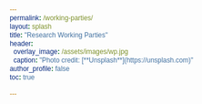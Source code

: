 ```yaml
---
permalink: /working-parties/
layout: splash
title: "Research Working Parties"
header:
  overlay_image: /assets/images/wp.jpg
  caption: "Photo credit: [**Unsplash**](https://unsplash.com)"
author_profile: false
toc: true

---
```


<html>

<head>
    <style>
        @import url("https://fonts.googleapis.com/css2?family=Poppins:wght@300;400;500;700;800&display=swap");
* {
  margin: 0;
  padding: 0;
  box-sizing: border-box;
  font-family: "Poppins", sans-serif;
}

body {
  display: flex;
  justify-content: center;
  align-items: center;
  flex-wrap: wrap;
  min-height: 100vh;
  background: #f8f8f9;
}

body .container {
  display: flex;
  justify-content: center;
  align-items: center;
  flex-wrap: wrap;
  max-width: 1200px;
  margin: 40px 0;
}

body .container .card {
  position: relative;
  min-width: 320px;
  height: 440px;
  box-shadow: inset 5px 5px 5px rgba(0, 0, 0, 0.2),
    inset -5px -5px 15px rgba(255, 255, 255, 0.1),
    5px 5px 15px rgba(0, 0, 0, 0.3), -5px -5px 15px rgba(255, 255, 255, 0.1);
  border-radius: 15px;
  margin: 30px;
  transition: 0.5s;
}


body .container .card:nth-child(1) .box .content a {
  background: #2196f3;
}

body .container .card:nth-child(2) .box .content a {
  background: #e91e63;
}

body .container .card:nth-child(3) .box .content a {
  background: #23c186;
}

body .container .card:nth-child(4) .box .content a {
  background: #f37c21;
}

body .container .card:nth-child(5) .box .content a {
  background: #a91ee9;
}

body .container .card:nth-child(6) .box .content a {
  background: #18caee;
}

body .container .card:nth-child(7) .box .content a {
  background: #2196f3;
}

body .container .card:nth-child(8) .box .content a {
  background: #e91e63;
}

body .container .card:nth-child(9) .box .content a {
  background: #23c186;
}

body .container .card:nth-child(10) .box .content a {
  background: #f37c21;
}

body .container .card:nth-child(11) .box .content a {
  background: #a91ee9;
}

body .container .card:nth-child(12) .box .content a {
  background: #18caee;
}
      
body .container .card:nth-child(s) .box .content a {
  background: #c1232316;
}
      
body .container .card .box {
  position: absolute;
  top: 20px;
  left: 20px;
  right: 20px;
  bottom: 20px;
  background: #2a2b2f;
  border-radius: 15px;
  display: flex;
  justify-content: center;
  align-items: center;
  overflow: hidden;
  transition: 0.5s;
}

body .container .card .box:hover {
  transform: translateY(-50px);
}

body .container .card .box:before {
  content: "";
  position: absolute;
  top: 0;
  left: 0;
  width: 50%;
  height: 100%;
  background: rgba(255, 255, 255, 0.03);
}

body .container .card .box .content {
  padding: 20px;
  text-align: center;
}

body .container .card .box .content h2 {
  position: absolute;
  top: -70px;
  right: 30px;
  font-size: 6rem;
  color: rgba(255, 255, 255, 0.1);
}

body .container .card .box .content h3 {
  font-size: 1.2rem;
  color: #fff;
  z-index: 1;
  transition: 0.5s;
  margin-bottom: 15px;
}

body .container .card .box .content p {
  font-size: 0.8rem;
  font-weight: 300;
  color: rgba(255, 255, 255, 0.9);
  z-index: 1;
  transition: 0.5s;
}

body .container .card .box .content a {
  position: relative;
  display: inline-block;
  padding: 8px 20px;
  background: black;
  border-radius: 5px;
  text-decoration: none;
  color: white;
  margin-top: 20px;
  box-shadow: 0 10px 20px rgba(0, 0, 0, 0.2);
  transition: 0.5s;
}
body .container .card .box .content a:hover {
  box-shadow: 0 10px 20px rgba(0, 0, 0, 0.6);
  background: #fff;
  color: #000;
}

    </style>
</head>

<body>
    <div class="container">
        <div class="card">
          <div class="box">
            <div class="content">
              <h2>01</h2>
              <h3>Supervised Learning</h3>
              <p>Working party set up to explore supervised learning techniques</p>
              <a href="/supervised-learning/">Read More</a>
            </div>
          </div>
        </div>
      
        <div class="card">
          <div class="box">
            <div class="content">
              <h2>02</h2>
              <h3>Federated Learning</h3>
              <p>Working party set up to explore federated learning techniques</p>
              <a href="/federated-learning/">Read More</a>
            </div>
          </div>
        </div>
      
        <div class="card">
          <div class="box">
            <div class="content">
              <h2>03</h2>
              <h3>Natural Language</h3>
              <p>Working party set up to explore natural learning models</p>
              <a href="/nlp/">Read More</a>
            </div>
          </div>
        </div>
      
      <div class="card">
          <div class="box">
            <div class="content">
              <h2>04</h2>
              <h3>Unsupervised Learning</h3>
              <p>Working party set up to explore unsupervised learning techniques</p>
              <a href="/unsupervised-learning/">Read More</a>
            </div>
          </div>
        </div>
      
        <div class="card">
          <div class="box">
            <div class="content">
              <h2>05</h2>
              <h3>Deep Learning</h3>
              <p>Working party set up to explore deep learning techniques</p>
              <a href="/deep-learning/">Read More</a>
            </div>
          </div>
        </div>
      
        <div class="card">
          <div class="box">
            <div class="content">
              <h2>06</h2>
              <h3>Explainable AI</h3>
              <p>Working party set up to explore explainable AI models</p>
              <a href="/explainable-ai/">Read More</a>
            </div>
          </div>
        </div>
      
      <div class="card">
          <div class="box">
            <div class="content">
              <h2>07</h2>
              <h3>Data Visualisation</h3>
              <p>Working party set up to explore data visualisation models</p>
              <a href="/data-visualisation/">Read More</a>
            </div>
          </div>
        </div>
      
        <div class="card">
          <div class="box">
            <div class="content">
              <h2>08</h2>
              <h3>Contents and Pages</h3>
              <p>Working party set up to explore data science applications in mobile and web browsers</p>
              <a href="/contents-webpages/">Read More</a>
            </div>
          </div>
        </div>
      
        <div class="card">
          <div class="box">
            <div class="content">
              <h2>09</h2>
              <h3>Embedded Insurance</h3>
              <p>Working party set up to explore data science applications in embedded insurance</p>
              <a href="/embedded-insurance/">Read More</a>
            </div>
          </div>
        </div>
      
       <div class="card">
          <div class="box">
            <div class="content">
              <h2>10</h2>
              <h3>Statistical Learning</h3>
              <p>Working party set up to explore data science and statistical learning techniques</p>
              <a href="/statistical-learning/">Read More</a>
            </div>
          </div>
        </div>
      
        <div class="card">
          <div class="box">
            <div class="content">
              <h2>11</h2>
              <h3>Algorithmic Fairness</h3>
              <p>Working party set up to explore algorithmic features in data science models</p>
              <a href="/algorithmic-fairness/">Read More</a>
            </div>
          </div>
        </div>
      
        <div class="card">
          <div class="box">
            <div class="content">
              <h2>12</h2>
              <h3>Bayesian Methods</h3>
              <p>Working party set up to explore bayesian methods used in data science models</p>
              <a href="/bayesian-methods/">Read More</a>
            </div>
          </div>
        </div>
      
      
      </div>

</body>

</html>
